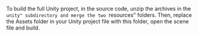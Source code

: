 To build the full Unity project, in the source code, unzip the archives in the ``unity" subdirectory and merge the two ``resources" folders. Then, replace the Assets folder in your Unity project file with this folder, open the scene file and build.
